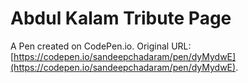 # Abdul Kalam Tribute Page

A Pen created on CodePen.io. Original URL: [https://codepen.io/sandeepchadaram/pen/dyMydwE](https://codepen.io/sandeepchadaram/pen/dyMydwE).


